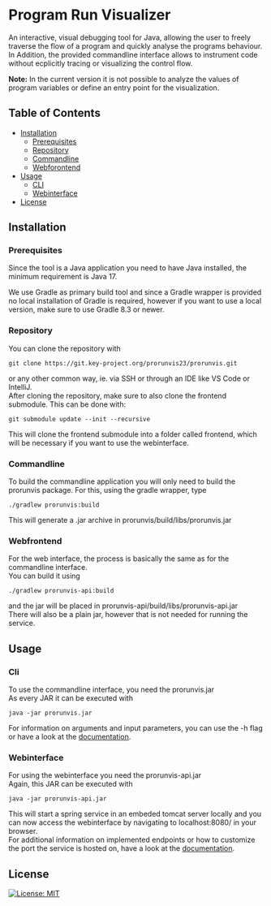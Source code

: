 # Program Run Visualizer

An interactive, visual debugging tool for Java, allowing the user to freely traverse the flow of a program and quickly analyse the programs behaviour. In Addition, the provided commandline interface allows to instrument code without ecplicitly tracing or visualizing the control flow.  

**Note:** In the current version it is not possible to analyze the values of program variables or define an entry point for the visualization.

## Table of Contents

- [Installation](#installation)
  - [Prerequisites](#prerequisites)
  - [Repository](#repository)
  - [Commandline](#commandline)
  - [Webforontend](#webfrontend)
- [Usage](#usage)
  - [CLI](#cli)
  - [Webinterface](#webinterface)
- [License](#license)


## Installation

### Prerequisites

Since the tool is a Java application you need to have Java installed, the minimum requirement is Java 17.  

We use Gradle as primary build tool and since a Gradle wrapper is provided no local installation of Gradle is required, however if you want to use a local version, make sure to use Gradle 8.3 or newer.

### Repository

You can clone the repository with  

`git clone https://git.key-project.org/prorunvis23/prorunvis.git`  

or any other common way, ie. via SSH or through an IDE like VS Code or IntelliJ.  
After cloning the repository, make sure to also clone the frontend submodule. This can be done with:  

`git submodule update --init --recursive`  

This will clone the frontend submodule into a folder called frontend, which will be necessary if you want to use the webinterface.

### Commandline

To build the commandline application you will only need to build the prorunvis package. For this, using the gradle wrapper, type  

`./gradlew prorunvis:build`  

This will generate a .jar archive in prorunvis/build/libs/prorunvis.jar  

### Webfrontend
  
For the web interface, the process is basically the same as for the commandline interface.  
You can build it using  

`./gradlew prorunvis-api:build`  

and the jar will be placed in prorunvis-api/build/libs/prorunvis-api.jar  
There will also be a plain jar, however that is not needed for running the service.  

## Usage

### Cli

To use the commandline interface, you need the prorunvis.jar  
As every JAR it can be executed with  

`java -jar prorunvis.jar`  

For information on arguments and input parameters, you can use the -h flag or have a look at the [documentation](Documentation.md).

### Webinterface

For using the webinterface you need the prorunvis-api.jar  
Again, this JAR can be executed with  

`java -jar prorunvis-api.jar`  

This will start a spring service in an embeded tomcat server locally and you can now access the webinterface by navigating to localhost:8080/ in your browser.  
For additional information on implemented endpoints or how to customize the port the service is hosted on, have a look at the [documentation](Documentation.md).

## License

<a href="LICENSE">
  <img src="https://img.shields.io/badge/License-MIT-blue.svg" alt="License: MIT">
</a>
